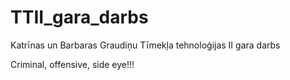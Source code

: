 # TTII_gara_darbs
Katrīnas un Barbaras Graudiņu Tīmekļa tehnoloģijas II gara darbs

Criminal, offensive, side eye!!!
